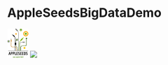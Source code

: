 # AppleSeedsBigDataDemo 
<img src="./images/appleseeds.jpg" width="48">
<img src="./images/./images/birthright-logo.gif" width="48">

